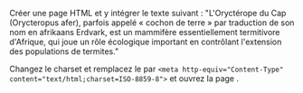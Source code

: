 Créer une page HTML et y intégrer le texte suivant : "L'Oryctérope du Cap (Orycteropus afer), parfois appelé « cochon de terre » par traduction de son nom en afrikaans Erdvark, est un mammifère essentiellement termitivore d'Afrique, qui joue un rôle écologique important en contrôlant l'extension des populations de termites."

Changez le charset et remplacez le par `<meta http-equiv="Content-Type" content="text/html;charset=ISO-8859-8">` et ouvrez la page .
